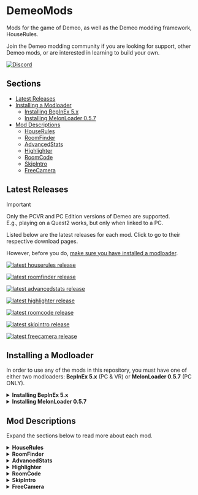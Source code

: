 # DemeoMods

Mods for the game of Demeo, as well as the Demeo modding framework, HouseRules.

Join the Demeo modding community if you are looking for support, other Demeo mods, or are interested in learning to build your own.

[![Discord](https://img.shields.io/discord/841011788195823626?logo=discord&logoColor=fff&style=for-the-badge)](https://discord.gg/4BNSwmr784)

## Sections

- [Latest Releases](#latest-releases)
- [Installing a Modloader](#installing-a-modloader)
  - [Installing BepInEx 5.x](#installing-a-modloader)
  - [Installing MelonLoader 0.5.7](#installing-a-modloader)
- [Mod Descriptions](#mod-descriptions)
  - [HouseRules](#mod-descriptions)
  - [RoomFinder](#mod-descriptions)
  - [AdvancedStats](#mod-descriptions)
  - [Highlighter](#mod-descriptions)
  - [RoomCode](#mod-descriptions)
  - [SkipIntro](#mod-descriptions)
  - [FreeCamera](#mod-descriptions)

## Latest Releases

> [!IMPORTANT]
> Only the PCVR and PC Edition versions of Demeo are supported.  
> E.g., playing on a Quest2 works, but only when linked to a PC.

Listed below are the latest releases for each mod.  Click to go to their respective download pages.

However, before you do, [make sure you have installed a modloader](#installing-a-modloader).

[<img alt="latest houserules release" src="https://img.shields.io/github/v/release/orendain/demeomods?filter=*houserules*&style=for-the-badge&label=houserules" />](https://github.com/orendain/DemeoMods/releases?q=houserules)

[<img alt="latest roomfinder release" src="https://img.shields.io/github/v/release/orendain/demeomods?filter=*roomfinder*&style=for-the-badge&label=roomfinder" />](https://github.com/orendain/DemeoMods/releases?q=roomfinder)

[<img alt="latest advancedstats release" src="https://img.shields.io/github/v/release/orendain/demeomods?filter=*advancedstats*&style=for-the-badge&label=advancedstats" />](https://github.com/orendain/DemeoMods/releases?q=advancedstats)

[<img alt="latest highlighter release" src="https://img.shields.io/github/v/release/orendain/demeomods?filter=*highlighter*&style=for-the-badge&label=highlighter" />](https://github.com/orendain/DemeoMods/releases?q=highlighter)

[<img alt="latest roomcode release" src="https://img.shields.io/github/v/release/orendain/demeomods?filter=*roomcode*&style=for-the-badge&label=roomcode" />](https://github.com/orendain/DemeoMods/releases?q=roomcode)

[<img alt="latest skipintro release" src="https://img.shields.io/github/v/release/orendain/demeomods?filter=*skipintro*&style=for-the-badge&label=skipintro" />](https://github.com/orendain/DemeoMods/releases?q=skipintro)

[<img alt="latest freecamera release" src="https://img.shields.io/github/v/release/orendain/demeomods?filter=*freecamera*&style=for-the-badge&label=freecamera" />](https://github.com/orendain/DemeoMods/releases?q=freecamera)

## Installing a Modloader

In order to use any of the mods in this repository, you must have one of either two modloaders:  **BepInEx 5.x** (PC & VR) or **MelonLoader 0.5.7** (PC ONLY).

<details>
<summary><b>Installing BepInEx 5.x</b></summary><p></p>

Follow [these installation instructions](https://docs.bepinex.dev/articles/user_guide/installation/index.html#installing-bepinex-1) to install BepInEx `5.x`.
- Make sure you install one of the `5.x` versions and _not_ a `6.x` version.
- Step `3.` in the instructions above show how to check for generated files to confirm that BepInEx was successfully installed.  **Make sure to check.**
- In order for BepInEx to work, you **MUST** make some tweaks to `BepInEx/config/BepInEx.cfg`.  Replace the default `BepInEx.cfg` file [with this Demeo-compatible `BepInEx.cfg` file](docs/BepInEx.cfg).

When correctly installed, the final layout of your Demeo game directory should look like the following:

```
<Demeo Game Directory>/
├── BepInEx/
│   ├── cache/
│   ├── config/
│   │  └── BepInEx.cfg
│   ├── core/
│   ├── LogOutput.log
│   ├── patchers/
│   ├── plugins/
│   └── scripts/
├── demeo_Data/
├── Demeo.exe
├── doorstop_config.ini
├── MonoBleedingEdge/
├── UnityCrashHandler64.exe
├── UnityPlayer.dll
└── winhttp.dll
```
</details>

<details>
<summary><b>Installing MelonLoader 0.5.7</b></summary><p></p>

Follow [these installation instructions](https://melonwiki.xyz/#/?id=automated-installation) to install MelonLoader `0.5.7`.
- Make sure to install version `0.5.7` specifically and _not_ a `0.6.x` version.

When correctly installed, the final layout of your Demeo game directory should look like the following:

```
<Demeo Game Directory>/
├── demeo_Data/
├── Demeo.exe
├── MelonLoader/
├── Mods/
├── MonoBleedingEdge/
├── Plugins/
├── UnityCrashHandler64.exe
├── UnityPlayer.dll
├── UserData/
├── UserLibs/
└── version.dll
```
</details>

## Mod Descriptions

Expand the sections below to read more about each mod.

<details>
<summary><b>HouseRules</b></summary><p></p>

![HouseRules Logo](docs/images/house-rules-logo2.png)  

Set your own challenges and be the Dungeon Master of your own game. Make your own rules and challenge your friends.

HouseRules allows players to customize many settings, values and toggles used within the Demeo code.

![HouseRules Screenshot](docs/images/houserules_screenshot.jpg)

- Change how many cards you can hold
- Adjust HP, AttackDamage, ActionPoints etc on a per-character basis
- Scale gold/mana/chests up/down
- Change starting cards dealt and max-cards allowed
- Add/Adjust AOE effects for abilities
- Remove/add casting cost for cards
- Beat-the-clock game timer modes
- Specify cards distributed to players
- Change immunities for any piece
- Prevent enemies respawing
- Keep the exit locked until all of the enemies are dead
- ... and much more.

This framework allows the definition of modular gameplay modifications (or "rules") and the ability to group them to create custom gamemodes (or "rulesets").

Rulesets can be configured as JSON files stored within the game's directory.

As long as the player hosting the game is running this mod, *ALL* Demeo players, whether modded or not, may join the room and experience the modded game.

See the [HouseRules.Core readme](HouseRules.Core/README.md) for information about the HouseRules framework.

See the [HouseRules.Essentials readme](HouseRules.Essentials/README.md) for a list of all predefined rules and rulesets.

Many in the Demeo modding community have created their own custom rulesets using HouseRules.  Join the Demeo Modding discord to explore these and share your own.
</details>

<details>
<summary><b>RoomFinder</b></summary><p></p>

Tired of Demeo's "Quickjoin" endlessly placing you into random games? This mod lists all public rooms, along with their properties, so you can pick which one to join.

![RoomFinder Screenshot](docs/images/roomfinder_screenshot.jpg)
</details>

<details>
<summary><b>AdvancedStats</b></summary><p></p>

Displays extra information about heroes when hovering over their pieces.

![AdvancedStats Screenshot](docs/images/advancedstats_screenshot.jpg)
</details>

<details>
<summary><b>Highlighter</b></summary><p></p>

Provides in-game highlighting/coloring. This includes highlighting all squares that would be in a character's line-of-sight when hovering the piece over a square.

![Highlighter Screenshot](docs/images/highlighter_screenshot.jpg)

</details>

<details>
<summary><b>RoomCode</b></summary><p></p>

Set your own room code, skipping Demeo's random room code generation.  

See the [RoomCode readme](RoomCode/README.md) for more information and configuration options.
</details>

<details>
<summary><b>SkipIntro</b></summary><p></p>

The Elven Necropolis is a very welcoming place... some might say it's too welcoming.

This mod skips the intro loading scene and takes you straight into the main menu.

You will never again need to ![SkipIntro Icon](docs/images/skipintro_icon.jpg)
</details>

<details>
<summary><b>FreeCamera</b></summary><p></p>

Enables NonVR versions of Demeo to vertically tilt their cameras.
</details>
